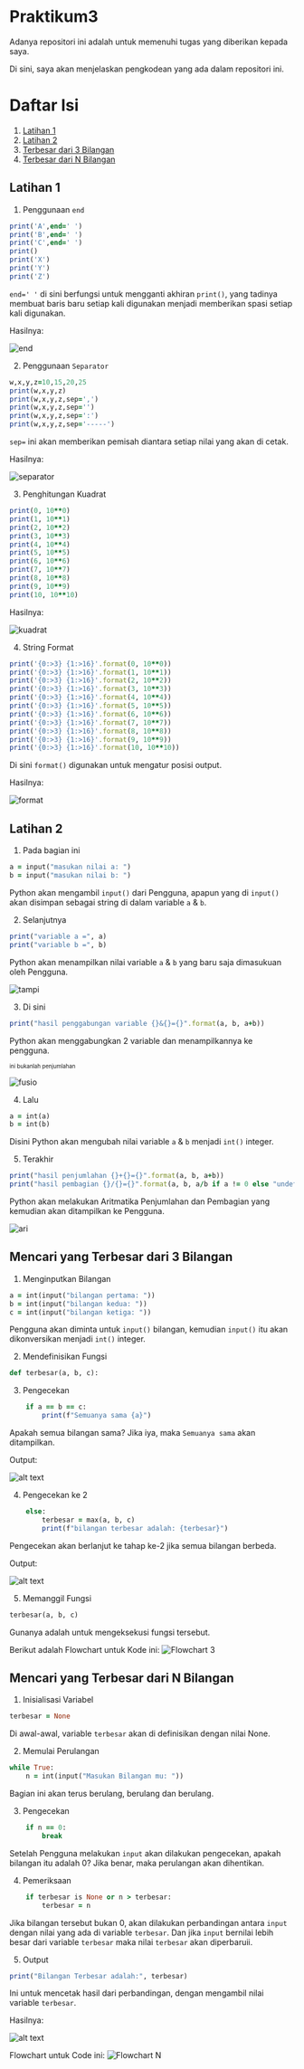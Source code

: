 # Praktikum3

Adanya repositori ini adalah untuk memenuhi tugas yang diberikan kepada saya.

Di sini, saya akan menjelaskan pengkodean yang ada dalam repositori ini.

# Daftar Isi

1. [Latihan 1](#L1)
2. [Latihan 2](#L2)
3. [Terbesar dari 3 Bilangan](#3B)
4. [Terbesar dari N Bilangan](#NB)

## Latihan 1 <a name="L1"></a>

1. Penggunaan ```end```
```ruby
print('A',end=' ')
print('B',end=' ')
print('C',end=' ')
print()
print('X')
print('Y')
print('Z')
```
```end=' '``` di sini berfungsi untuk mengganti akhiran ```print()```, yang tadinya membuat baris baru setiap kali digunakan menjadi memberikan spasi setiap kali digunakan.

Hasilnya:

![end](<gambar/yang pertama.png>)

2. Penggunaan ```Separator```
```ruby
w,x,y,z=10,15,20,25
print(w,x,y,z)
print(w,x,y,z,sep=',')
print(w,x,y,z,sep='')
print(w,x,y,z,sep=':')
print(w,x,y,z,sep='-----')
```
```sep=``` ini akan memberikan pemisah diantara setiap nilai yang akan di cetak.

Hasilnya:

![separator](gambar/Separato.png)

3. Penghitungan Kuadrat
```ruby
print(0, 10**0)
print(1, 10**1)
print(2, 10**2)
print(3, 10**3)
print(4, 10**4)
print(5, 10**5)
print(6, 10**6)
print(7, 10**7)
print(8, 10**8)
print(9, 10**9)
print(10, 10**10)
```
Hasilnya:

![kuadrat](gambar/Kuadrat.png)

4. String Format
```ruby
print('{0:>3} {1:>16}'.format(0, 10**0))
print('{0:>3} {1:>16}'.format(1, 10**1))
print('{0:>3} {1:>16}'.format(2, 10**2))
print('{0:>3} {1:>16}'.format(3, 10**3))
print('{0:>3} {1:>16}'.format(4, 10**4))
print('{0:>3} {1:>16}'.format(5, 10**5))
print('{0:>3} {1:>16}'.format(6, 10**6))
print('{0:>3} {1:>16}'.format(7, 10**7))
print('{0:>3} {1:>16}'.format(8, 10**8))
print('{0:>3} {1:>16}'.format(9, 10**9))
print('{0:>3} {1:>16}'.format(10, 10**10))
```
Di sini ```format()``` digunakan untuk mengatur posisi output.

Hasilnya:

![format](<gambar/String Format.png>)

## Latihan 2 <a name="L2"></a>

1. Pada bagian ini
```ruby
a = input("masukan nilai a: ") 
b = input("masukan nilai b: ") 
```
Python akan mengambil ```input()``` dari Pengguna, apapun yang di ```input()``` akan disimpan sebagai string di dalam variable ```a``` & ```b```.

2. Selanjutnya
```ruby
print("variable a =", a)
print("variable b =", b)
```
Python akan menampilkan nilai variable ```a``` & ```b``` yang baru saja dimasukuan oleh Pengguna.

![tampi](<gambar/print var a.png>)

3. Di sini
```ruby
print("hasil penggabungan variable {}&{}={}".format(a, b, a+b)) 
```
Python akan menggabungkan 2 variable dan menampilkannya ke pengguna.

<sup><sub>ini bukanlah penjumlahan<sub><sup>

![fusio](gambar/penggabung.png)

4. Lalu 
```ruby
a = int(a)
b = int(b)
```
Disini Python akan mengubah nilai variable ```a``` & ```b``` menjadi ```int()``` integer.

5. Terakhir
```ruby
print("hasil penjumlahan {}+{}={}".format(a, b, a+b))
print("hasil pembagian {}/{}={}".format(a, b, a/b if a != 0 else "undefined"))
```
Python akan melakukan Aritmatika Penjumlahan dan Pembagian yang kemudian akan ditampilkan ke Pengguna.

![ari](gambar/terakhiran.png)

## Mencari yang Terbesar dari 3 Bilangan <a name="3B"></a>

1. Menginputkan Bilangan 
```ruby
a = int(input("bilangan pertama: "))
b = int(input("bilangan kedua: "))
c = int(input("bilangan ketiga: "))
```
Pengguna akan diminta untuk ```input()``` bilangan, kemudian ```input()``` itu akan dikonversikan menjadi ```int()``` integer.

2. Mendefinisikan Fungsi
```ruby
def terbesar(a, b, c):
```

3. Pengecekan
```ruby
    if a == b == c:
        print(f"Semuanya sama {a}")
```
Apakah semua bilangan sama? Jika iya, maka ``` Semuanya sama ``` akan ditampilkan. 

Output:

![alt text](gambar/Sama.png)

4. Pengecekan ke 2
```ruby
    else:
        terbesar = max(a, b, c)
        print(f"bilangan terbesar adalah: {terbesar}")
```
Pengecekan akan berlanjut ke tahap ke-2 jika semua bilangan berbeda.

Output:

![alt text](gambar/beda.png)

5. Memanggil Fungsi
```ruby
terbesar(a, b, c) 
```
Gunanya adalah untuk mengeksekusi fungsi tersebut.

Berikut adalah Flowchart untuk Kode ini:
![Flowchart 3](gambar/BN.drawio.png)


## Mencari yang Terbesar dari N Bilangan <a name="NB"></a>

1. Inisialisasi Variabel
```ruby
terbesar = None
``` 
Di awal-awal, variable ``` terbesar ``` akan di definisikan dengan nilai None.

2. Memulai Perulangan
```ruby
while True:
    n = int(input("Masukan Bilangan mu: "))
``` 
Bagian ini akan terus berulang, berulang dan berulang.

3. Pengecekan
```ruby
    if n == 0:
        break
``` 
Setelah Pengguna melakukan ``` input ``` akan dilakukan pengecekan, apakah bilangan itu adalah 0? Jika benar, maka perulangan akan dihentikan.

4. Pemeriksaan
```ruby
    if terbesar is None or n > terbesar:
        terbesar = n
``` 
Jika bilangan tersebut bukan 0, akan dilakukan perbandingan antara ``` input ``` dengan nilai yang ada di variable ``` terbesar ```. Dan jika ``` input ``` bernilai lebih besar dari variable ``` terbesar ``` maka nilai ``` terbesar ``` akan diperbaruii.

5. Output
```ruby
print("Bilangan Terbesar adalah:", terbesar)
``` 
Ini untuk mencetak hasil dari perbandingan, dengan mengambil nilai variable ``` terbesar ```.

Hasilnya:

![alt text](gambar/hasilNNN.png)

Flowchart untuk Code ini:
![Flowchart N](gambar/BilaN.drawio.png)
